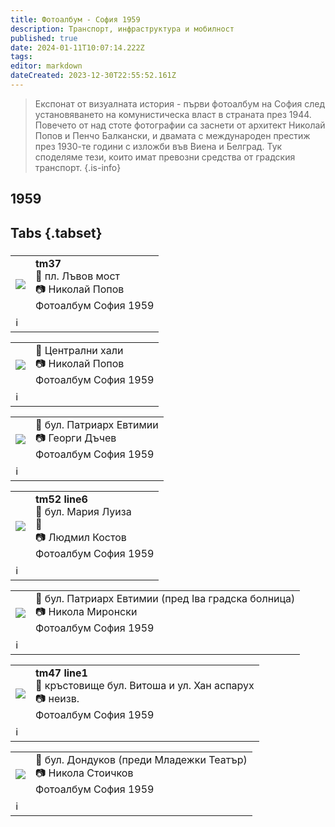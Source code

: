 ```yaml
---
title: Фотоалбум - София 1959
description: Транспорт, инфраструктура и мобилност
published: true
date: 2024-01-11T10:07:14.222Z
tags: 
editor: markdown
dateCreated: 2023-12-30T22:55:52.161Z
---
```


> Експонат от визуалната история - първи фотоалбум на София след установяването на комунистическа власт в страната през 1944. Повечето от над стоте фотографии са заснети от архитект Николай Попов и Пенчо Балкански, и двамата с международен престиж през 1930-те години с изложби във Виена и Белград. Тук споделяме тези, които имат превозни средства от градския транспорт.
{.is-info}

  
  
## 1959
## Tabs {.tabset}
###
<!--следващ пост--> 
<div class="table-responsive"><table style="width:100%"><tr>
<td><img src="https://lh3.google.com/u/0/d/1I8f8Nr4nM9yDRS7qFWhKvdX2aWYn40z9"></td>
<td><b>tm37</b><br>📌 пл. Лъвов мост<br> 📷 Николай Попов <br>Фотоалбум София 1959</td></tr>
  <td colspan=2 >ℹ️ </td></table></div>

<!--следващ пост--> 
<div class="table-responsive"><table style="width:100%"><tr>
<td><img src="https://lh3.google.com/u/0/d/1D7zVntx2JEbqMcE8yg6c-kCHZATrFHPd"></td>
<td><b></b>📌 Централни хали <br> 📷 Николай Попов <br>Фотоалбум София 1959</td></tr>
  <td colspan=2 >ℹ️ </td></table></div>
  
  <!--следващ пост--> 
<div class="table-responsive"><table style="width:100%"><tr>
<td><img src="https://lh3.google.com/u/0/d/1wiHBhMCy5ZiM1EOYujprJNyyoCjJtW2p"></td>
<td><b></b>📌 бул. Патриарх Евтимии <br> 📷 Георги Дъчев <br>Фотоалбум София 1959</td></tr>
  <td colspan=2 >ℹ️ </td></table></div>
  
  <!--следващ пост--> 
<div class="table-responsive"><table style="width:100%"><tr>
<td><img src="https://lh3.google.com/u/0/d/15hwd1esqMG4e7XkhngzE9ri60MSkhajf"></td>
<td><b>tm52 line6</b><br>📌 бул. Мария Луиза<br>📌 <br> 📷 Людмил Костов <br>Фотоалбум София 1959</td></tr>
  <td colspan=2 >ℹ️ </td></table></div>
  
  <!--следващ пост--> 
<div class="table-responsive"><table style="width:100%"><tr>
<td><img src="https://lh3.google.com/u/0/d/1VgeHCo-MTxH9jSo9HP2nAcTs4qewzbva"></td>
<td><b></b>📌 бул. Патриарх Евтимии (пред Iва градска болница)<br> 📷 Никола Миронски <br>Фотоалбум София 1959</td></tr>
  <td colspan=2 >ℹ️ </td></table></div>
  
  <!--следващ пост--> 
<div class="table-responsive"><table style="width:100%"><tr>
<td><img src="https://lh3.google.com/u/0/d/1A4JYwKImrGBnCwfVbnXivx4tFEubqQ8-"></td>
<td><b>tm47 line1</b><br>📌 кръстовище бул. Витоша и ул. Хан аспарух<br> 📷 неизв. <br>Фотоалбум София 1959</td></tr>
  <td colspan=2 >ℹ️ </td></table></div>
  
  
  <!--следващ пост--> 
<div class="table-responsive"><table style="width:100%"><tr>
<td><img src="https://lh3.google.com/u/0/d/1X1XlzKFLE_KfHqAELUFAE9IVMgoHNm_C"></td>
<td><b></b>📌 бул. Дондуков (преди Младежки Театър)<br> 📷 Никола Стоичков <br>Фотоалбум София 1959</td></tr>
  <td colspan=2 >ℹ️ </td></table></div>